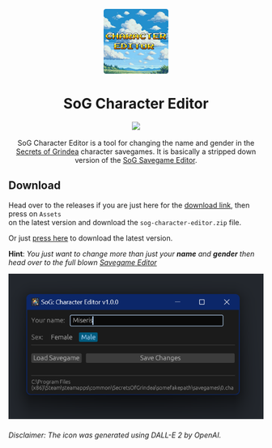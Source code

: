 
<p align="center">
    <img src="editor_ui/icon.png" width="128px">
</p>
<h1 align="center"> SoG Character Editor </h1>
<p align="center"> 
  <img src="https://img.shields.io/github/v/tag/tolik518/sog-character-editor?label=latest%20version&style=flat-square">    
  <!--<img src="https://img.shields.io/github/downloads/tolik518/sog-character-editor/total?style=flat-square">-->
</p> 
<p align="center"> 
SoG Character Editor is a tool for changing the name and gender in the  <a href="https://store.steampowered.com/app/269770/Secrets_of_Grindea/">Secrets of Grindea</a> character savegames.  
It is basically a stripped down version of the <a href="https://github.com/tolik518/SoG_SGreader">SoG Savegame Editor</a>.
</p> 


## Download
Head over to the releases if you are just here for the [download link](https://github.com/tolik518/sog-character-editor/releases), then press on `Assets`   
on the latest version and download the `sog-character-editor.zip` file. 

Or just [press here](https://github.com/tolik518/sog-character-editor/releases/latest/download/sog-character-editor.exe) to download the latest version.

**Hint**: *You just want to change more than just your **name** and **gender** then head over to the full blown [Savegame Editor](https://github.com/tolik518/SoG_SGreader)*


![Main Window](.github/screenshots/main.png)




###### Disclaimer: The icon was generated using DALL-E 2 by OpenAI.
